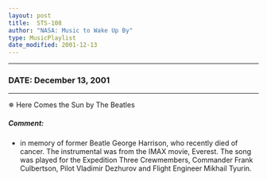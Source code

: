 ```yaml
---
layout: post
title:  STS-108
author: "NASA: Music to Wake Up By"
type: MusicPlaylist
date_modified: 2001-12-13
---
```


----
### DATE: December 13, 2001
----
✵ Here Comes the Sun by The Beatles

##### Comment:
* in memory of former Beatle George Harrison, who recently died of cancer. The instrumental was from the IMAX movie, Everest. The song was played for the Expedition Three Crewmembers, Commander Frank Culbertson, Pilot Vladimir Dezhurov and Flight Engineer Mikhail Tyurin.
